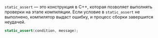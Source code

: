 
`static_assert` — это конструкция в C++, которая позволяет выполнять проверки на этапе компиляции. Если условие в `static_assert` не выполнено, компилятор выдаст ошибку, и процесс сборки завершится неудачей.

```cpp
static_assert(condition, message);
```

